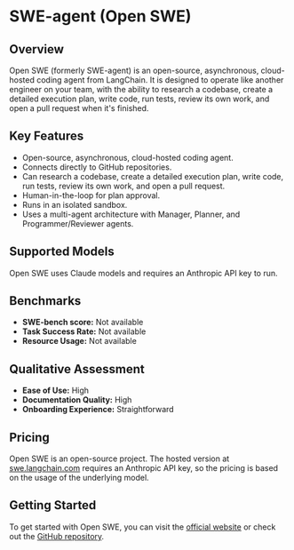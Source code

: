 # SWE-agent (Open SWE)

## Overview

Open SWE (formerly SWE-agent) is an open-source, asynchronous, cloud-hosted coding agent from LangChain. It is designed to operate like another engineer on your team, with the ability to research a codebase, create a detailed execution plan, write code, run tests, review its own work, and open a pull request when it's finished.

## Key Features

- Open-source, asynchronous, cloud-hosted coding agent.
- Connects directly to GitHub repositories.
- Can research a codebase, create a detailed execution plan, write code, run tests, review its own work, and open a pull request.
- Human-in-the-loop for plan approval.
- Runs in an isolated sandbox.
- Uses a multi-agent architecture with Manager, Planner, and Programmer/Reviewer agents.

## Supported Models

Open SWE uses Claude models and requires an Anthropic API key to run.

## Benchmarks

- **SWE-bench score:** Not available
- **Task Success Rate:** Not available
- **Resource Usage:** Not available

## Qualitative Assessment

- **Ease of Use:** High
- **Documentation Quality:** High
- **Onboarding Experience:** Straightforward

## Pricing

Open SWE is an open-source project. The hosted version at [swe.langchain.com](https://swe.langchain.com/) requires an Anthropic API key, so the pricing is based on the usage of the underlying model.

## Getting Started

To get started with Open SWE, you can visit the [official website](https://swe.langchain.com/) or check out the [GitHub repository](https://github.com/langchain-ai/open-swe).
